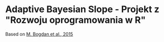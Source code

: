 # Adaptive Bayesian Slope - Projekt z "Rozwoju oprogramowania w R"

Based on [M. Bogdan et al., 2015](https://arxiv.org/pdf/1909.06631.pdf)
